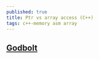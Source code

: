 ```yaml
---
published: true
title: Ptr vs array access (C++)
tags: c++-memory asm array
---
```

## [Godbolt](https://godbolt.org/#g:!((g:!((g:!((h:codeEditor,i:(fontScale:14,j:1,lang:c%2B%2B,source:'//+cli:+-xc+-Wall+-O3+-march%3Dhaswell+-fopt-info-vec-optimized+%0A%0A%23pragma+GCC+optimize+%22O3%22%0A%0Astruct+Node+%7B+%0A++++Node*+next%3B%0A++++float+score%3B%0A%7D%3B%0A%0A//+Ptr%0Avoid+test1(+Node*+p)+%7B%0A++++for(%3B%3B)+%7B%0A++++++++if(+!!p)+break%3B%0A++++++++p+%3D+p-%3Enext%3B%0A++++%7D%0A%7D%0A%0A//+Vs+Array%0Astruct+Node2+%7B%0A++++int+next%3B%0A++++float+score%3B%0A%7D%3B%0A%0Astatic+Node2+arr%5B1000%5D%3B%0A%0Avoid+test2(+int+p)+%7B%0A++++for(%3B%3B)+%7B%0A++++++++if(+!!arr%5Bp%5D.next+)+break%3B%0A++++++++p+%3D+arr%5Bp%5D.next%3B%0A++++%7D%0A%7D%0A%0A%0A//+with+cast%0Avoid+test3(+Node2*+p)+%7B%0A++++for(%3B%3B)+%7B%0A++++++++if(+!!p)+break%3B%0A++++++++p+%3D+(Node2*)+p-%3Enext%3B%0A++++%7D%0A%7D'),l:'5',n:'0',o:'C%2B%2B+source+%231',t:'0')),k:47.62802387684575,l:'4',m:100,n:'0',o:'',s:0,t:'0'),(g:!((h:compiler,i:(compiler:g82,filters:(b:'0',binary:'1',commentOnly:'0',demangle:'0',directives:'0',execute:'1',intel:'0',libraryCode:'1',trim:'1'),fontScale:14,lang:c%2B%2B,libs:!(),options:'-std%3Dgnu%2B%2B17++++-fopt-info-vec-optimized+-Wpragmas+-ffast-math',source:1),l:'5',n:'0',o:'x86-64+gcc+8.2+(Editor+%231,+Compiler+%231)+C%2B%2B',t:'0')),header:(),k:32.35480255685251,l:'4',m:100,n:'0',o:'',s:0,t:'0'),(g:!((h:output,i:(compiler:1,editor:1,fontScale:14,wrap:'1'),l:'5',n:'0',o:'%231+with+x86-64+gcc+8.2',t:'0')),k:20.017173566301746,l:'4',n:'0',o:'',s:0,t:'0')),l:'2',n:'0',o:'',t:'0')),version:4)
